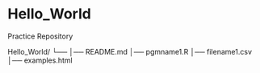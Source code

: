 # Hello_World
Practice Repository

Hello_World/
└── 
    │── README.md
    │── pgmname1.R
    │── filename1.csv
    │── examples.html
